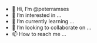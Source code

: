- 👋 Hi, I’m @peterramses
- 👀 I’m interested in ...
- 🌱 I’m currently learning ...
- 💞️ I’m looking to collaborate on ...
- 📫 How to reach me ...

<!---
peterramses/peterramses is a ✨ special ✨ repository because its `README.md` (this file) appears on your GitHub profile.
You can click the Preview link to take a look at your changes.
--->
